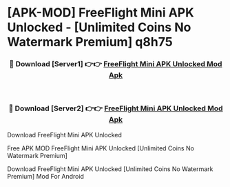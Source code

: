 # [APK-MOD] FreeFlight Mini APK Unlocked - [Unlimited Coins No Watermark Premium] q8h75



<div align="center">
<h3>🔴 Download [Server1] 👉👉 <a href="https://momento.my/?title=FreeFlight_Mini_APK_Unlocked">FreeFlight Mini APK Unlocked Mod Apk</a></h3><br>

<h3>🔴 Download [Server2] 👉👉 <a href="https://momento.my/?title=FreeFlight_Mini_APK_Unlocked">FreeFlight Mini APK Unlocked Mod Apk</a></h3>
</div>



Download FreeFlight Mini APK Unlocked 

Free APK MOD FreeFlight Mini APK Unlocked [Unlimited Coins No Watermark Premium]

Download FreeFlight Mini APK Unlocked [Unlimited Coins No Watermark Premium] Mod For Android
